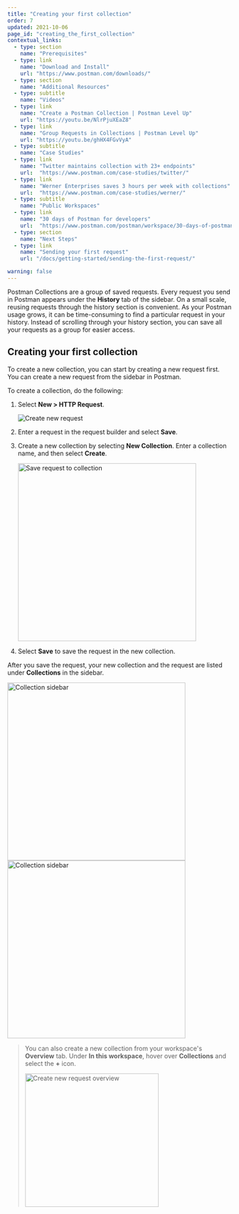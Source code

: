 ```yaml
---
title: "Creating your first collection"
order: 7
updated: 2021-10-06
page_id: "creating_the_first_collection"
contextual_links:
  - type: section
    name: "Prerequisites"
  - type: link
    name: "Download and Install"
    url: "https://www.postman.com/downloads/"
  - type: section
    name: "Additional Resources"
  - type: subtitle
    name: "Videos"
  - type: link
    name: "Create a Postman Collection | Postman Level Up"
    url: "https://youtu.be/NlrPjuXEaZ8"
  - type: link
    name: "Group Requests in Collections | Postman Level Up"
    url: "https://youtu.be/ghHX4FGvVyA"
  - type: subtitle
    name: "Case Studies"
  - type: link
    name: "Twitter maintains collection with 23+ endpoints"
    url:  "https://www.postman.com/case-studies/twitter/"
  - type: link
    name: "Werner Enterprises saves 3 hours per week with collections"
    url:  "https://www.postman.com/case-studies/werner/"
  - type: subtitle
    name: "Public Workspaces"
  - type: link
    name: "30 days of Postman for developers"
    url:  "https://www.postman.com/postman/workspace/30-days-of-postman-for-developers/overview"
  - type: section
    name: "Next Steps"
  - type: link
    name: "Sending your first request"
    url: "/docs/getting-started/sending-the-first-request/"

warning: false
---
```


Postman Collections are a group of saved requests. Every request you send in Postman appears under the **History** tab of the sidebar. On a small scale, reusing requests through the history section is convenient. As your Postman usage grows, it can be time-consuming to find a particular request in your history. Instead of scrolling through your history section, you can save all your requests as a group for easier access.

## Creating your first collection

To create a new collection, you can start by creating a new request first. You can create a new request from the sidebar in Postman.

To create a collection, do the following:

1. Select **New > HTTP Request**.

    <img alt="Create new request" src="https://assets.postman.com/postman-docs/v10/new-request-v10.jpg"/>

1. Enter a request in the request builder and select **Save**.
1. Create a new collection by selecting **New Collection**. Enter a collection name, and then select **Create**.

    <img alt="Save request to collection" src="https://assets.postman.com/postman-docs/save-request-to-collection-v9.jpg" width="400px"/>

1. Select **Save** to save the request in the new collection.

After you save the request, your new collection and the request are listed under **Collections** in the sidebar.

<img alt="Collection sidebar" src="https://assets.postman.com/postman-docs/creating-first-collection-v9.jpg" width="400px"/>

<img alt="Collection sidebar" src="https://assets.postman.com/postman-docs/creating-first-collection-v8.jpg" width="400px"/>

> You can also create a new collection from your workspace's **Overview** tab. Under **In this workspace**, hover over **Collections** and select the **+** icon.
>
> <img alt="Create new request overview" src="https://assets.postman.com/postman-docs/create-new-collection-v9.jpg" width="300px"/>
